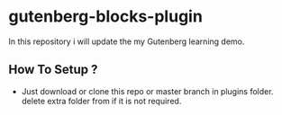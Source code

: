 # gutenberg-blocks-plugin
In this repository i will update the my Gutenberg learning demo.

## How To Setup ?
- Just download or clone this repo or master branch in plugins folder. delete extra folder from if it is not required.

